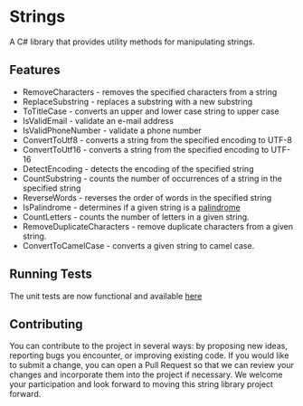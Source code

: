 
# Strings

A C# library that provides utility methods for manipulating strings.


## Features

- RemoveCharacters - removes the specified characters from a string
- ReplaceSubstring - replaces a substring with a new substring
- ToTitleCase - converts an upper and lower case string to upper case
- IsValidEmail - validate an e-mail address
- IsValidPhoneNumber - validate a phone number
- ConvertToUtf8 - converts a string from the specified encoding to UTF-8
- ConvertToUtf16 - converts a string from the specified encoding to UTF-16
- DetectEncoding - detects the encoding of the specified string
- CountSubstring - counts the number of occurrences of a string in the specified string
- ReverseWords - reverses the order of words in the specified string
- IsPalindrome - determines if a given string is a [palindrome](https://en.wikipedia.org/wiki/Palindrome)
- CountLetters - counts the number of letters in a given string.
- RemoveDuplicateCharacters - remove duplicate characters from a given string.
- ConvertToCamelCase - converts a given string to camel case.


## Running Tests
The unit tests are now functional and available [here](https://github.com/Antyss77/Strings/blob/master/StringsTests/StringsTests.cs)

## Contributing
You can contribute to the project in several ways: by proposing new ideas, reporting bugs you encounter, or improving existing code. If you would like to submit a change, you can open a Pull Request so that we can review your changes and incorporate them into the project if necessary. We welcome your participation and look forward to moving this string library project forward.


